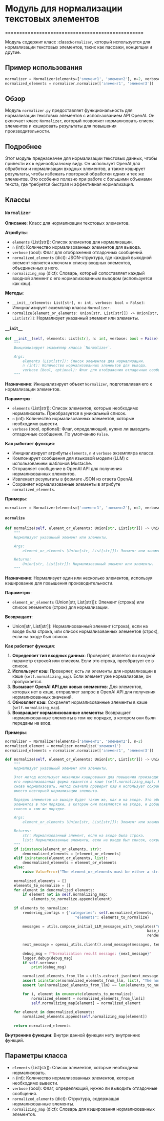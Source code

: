 # Модуль для нормализации текстовых элементов
=================================================

Модуль содержит класс :class:`Normalizer`, который используется для нормализации текстовых элементов, таких как пассажи, концепции и другие.

Пример использования
----------------------

```python
normalizer = Normalizer(elements=['элемент1', 'элемент2'], n=2, verbose=True)
normalized_elements = normalizer.normalize(['элемент1', 'элемент3'])
```

## Обзор

Модуль `normalizer.py` предоставляет функциональность для нормализации текстовых элементов с использованием API OpenAI. Он включает класс `Normalizer`, который позволяет нормализовать список элементов и кэшировать результаты для повышения производительности.

## Подробнее

Этот модуль предназначен для нормализации текстовых данных, чтобы привести их к единообразному виду. Он использует OpenAI для обработки и нормализации входных элементов, а также кэширует результаты, чтобы избежать повторной обработки одних и тех же элементов. Это особенно полезно при работе с большими объемами текста, где требуется быстрая и эффективная нормализация.

## Классы

### `Normalizer`

**Описание**: Класс для нормализации текстовых элементов.

**Атрибуты**:
- `elements` (List[str]): Список элементов для нормализации.
- `n` (int): Количество нормализованных элементов для вывода.
- `verbose` (bool): Флаг для отображения отладочных сообщений.
- `normalized_elements` (dict): JSON-структура, где каждый выходной элемент является ключом к списку входных элементов, объединенных в него.
- `normalizing_map` (dict): Словарь, который сопоставляет каждый входной элемент с его нормализованным выводом (используется как кэш).

**Методы**:
- `__init__(elements: List[str], n: int, verbose: bool = False)`: Инициализирует экземпляр класса `Normalizer`.
- `normalize(element_or_elements: Union[str, List[str]]) -> Union[str, List[str]]`: Нормализует указанный элемент или элементы.

#### `__init__`

```python
def __init__(self, elements: List[str], n: int, verbose: bool = False):
    """
    Инициализирует экземпляр класса `Normalizer`.

    Args:
        elements (List[str]): Список элементов для нормализации.
        n (int): Количество нормализованных элементов для вывода.
        verbose (bool, optional): Флаг для отображения отладочных сообщений. По умолчанию `False`.
    """
```

**Назначение**: Инициализирует объект `Normalizer`, подготавливая его к нормализации элементов.

**Параметры**:
- `elements` (List[str]): Список элементов, которые необходимо нормализовать. Преобразуется в уникальный список.
- `n` (int): Количество нормализованных элементов, которые необходимо вывести.
- `verbose` (bool, optional): Флаг, определяющий, нужно ли выводить отладочные сообщения. По умолчанию `False`.

**Как работает функция**:
- Инициализирует атрибуты `elements`, `n` и `verbose` экземпляра класса.
- Компонирует сообщения для языковой модели (LLM) с использованием шаблонов Mustache.
- Отправляет сообщение в OpenAI API для получения нормализованных элементов.
- Извлекает результаты в формате JSON из ответа OpenAI.
- Сохраняет нормализованные элементы в атрибуте `normalized_elements`.

**Примеры**:

```python
normalizer = Normalizer(elements=['элемент1', 'элемент2'], n=2, verbose=True)
```

#### `normalize`

```python
def normalize(self, element_or_elements: Union[str, List[str]]) -> Union[str, List[str]]:
    """
    Нормализует указанный элемент или элементы.

    Args:
        element_or_elements (Union[str, List[str]]): Элемент или элементы для нормализации.

    Returns:
        Union[str, List[str]]: Нормализованный элемент или элементы.
    """
```

**Назначение**: Нормализует один или несколько элементов, используя кэширование для повышения производительности.

**Параметры**:
- `element_or_elements` (Union[str, List[str]]): Элемент (строка) или список элементов (строк) для нормализации.

**Возвращает**:
- Union[str, List[str]]: Нормализованный элемент (строка), если на входе была строка, или список нормализованных элементов (строк), если на входе был список.

**Как работает функция**:
1. **Определяет тип входных данных**: Проверяет, является ли входной параметр строкой или списком. Если это строка, преобразует ее в список.
2. **Использует кэш**: Проверяет, есть ли элементы для нормализации в кэше (`self.normalizing_map`). Если элемент уже нормализован, он пропускается.
3. **Вызывает OpenAI API для новых элементов**: Для элементов, которых нет в кэше, отправляет запрос в OpenAI API для получения нормализованных значений.
4. **Обновляет кэш**: Сохраняет нормализованные элементы в кэше (`self.normalizing_map`).
5. **Возвращает нормализованные элементы**: Возвращает нормализованные элементы в том же порядке, в котором они были переданы на вход.

**Примеры**:

```python
normalizer = Normalizer(elements=['элемент1', 'элемент2'], n=2)
normalized_element = normalizer.normalize('элемент1')
normalized_elements = normalizer.normalize(['элемент1', 'элемент3'])
```
```python
def normalize(self, element_or_elements: Union[str, List[str]]) -> Union[str, List[str]]:
    """
    Нормализует указанный элемент или элементы.

    Этот метод использует механизм кэширования для повышения производительности. Если элемент был нормализован ранее, 
    его нормализованная форма хранится в кэше (self.normalizing_map). Когда один и тот же элемент необходимо 
    снова нормализовать, метод сначала проверит кэш и использует сохраненную нормализованную форму, если она доступна, 
    вместо повторной нормализации элемента.

    Порядок элементов на выходе будет таким же, как и на входе. Это обеспечивается обработкой 
    элементов в том порядке, в котором они появляются на входе, и добавлением нормализованных элементов в выходной 
    список в том же порядке.

    Args:
        element_or_elements (Union[str, List[str]]): Элемент или элементы для нормализации.

    Returns:
        str: Нормализованный элемент, если на входе была строка.
        list: Нормализованные элементы, если на входе был список, сохраняя порядок элементов на входе.
    """
    if isinstance(element_or_elements, str):
        denormalized_elements = [element_or_elements]
    elif isinstance(element_or_elements, list):
        denormalized_elements = element_or_elements
    else:
        raise ValueError("The element_or_elements must be either a string or a list.")
    
    normalized_elements = []
    elements_to_normalize = []
    for element in denormalized_elements:
        if element not in self.normalizing_map:
            elements_to_normalize.append(element)
    
    if elements_to_normalize:
        rendering_configs = {"categories": self.normalized_elements,
                                "elements": elements_to_normalize}
        
        messages = utils.compose_initial_LLM_messages_with_templates("normalizer.applier.system.mustache", "normalizer.applier.user.mustache",                                  
                                                                 base_module_folder="extraction",
                                                                 rendering_configs=rendering_configs)
        
        next_message = openai_utils.client().send_message(messages, temperature=0.1)
        
        debug_msg = f"Normalization result message: {next_message}"
        logger.debug(debug_msg)
        if self.verbose:
            print(debug_msg)

        normalized_elements_from_llm = utils.extract_json(next_message["content"])
        assert isinstance(normalized_elements_from_llm, list), "The normalized element must be a list."
        assert len(normalized_elements_from_llm) == len(elements_to_normalize), "The number of normalized elements must be equal to the number of elements to normalize."

        for i, element in enumerate(elements_to_normalize):
            normalized_element = normalized_elements_from_llm[i]
            self.normalizing_map[element] = normalized_element
    
    for element in denormalized_elements:
        normalized_elements.append(self.normalizing_map[element])
    
    return normalized_elements
```

**Внутренние функции**:
Внутри данной функции нету внутренних функций.

## Параметры класса

- `elements` (List[str]): Список элементов, которые необходимо нормализовать.
- `n` (int): Количество нормализованных элементов, которые необходимо вывести.
- `verbose` (bool): Флаг, определяющий, нужно ли выводить отладочные сообщения.
- `normalized_elements` (dict): Структура, содержащая нормализованные элементы.
- `normalizing_map` (dict): Словарь для кэширования нормализованных элементов.